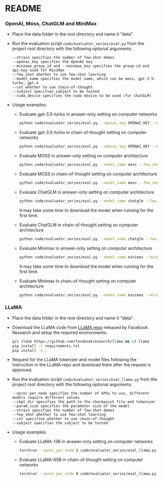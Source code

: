 # README



### OpenAI, Moss, ChatGLM and MiniMax

* Place the data folder in the root directory and name it "data".

* Run the evaluation script `code/evaluator_series/eval.py` from the project root directory with the following optional arguments:

  ```
  --ntrain specifies the number of few-shot demos
  --openai_key specifies the OpenAI key
  --minimax_group_id and --minimax_key specifies the group-id and api-key used for MiniMax
  --few_shot whether to use few-shot learning
  --model_name specifies the model name, which can be moss, gpt-3.5-turbo, gpt-4
  --cot whether to use chain-of-thought
  --subject specifies subject to be tested
  --cuda_device specifies the cuda device to be used (for ChatGLM)
  ```

* Usage examples:

  * Evaluate gpt-3.5-turbo in answer-only setting on computer networks

    ```bash
    python code/evaluator_series/eval.py --openai_key OPENAI_KEY --model_name gpt-3.5-turbo --few_shot -s operating_system
    ```

  * Evaluate gpt-3.5-turbo in chain-of-thought setting on computer networks

    ```bash
    python code/evaluator_series/eval.py --openai_key OPENAI_KEY --model_name gpt-3.5-turbo --few_shot -s operating_system --cot
    ```

  * Evaluate MOSS in answer-only setting on computer architecture

    ```bash
    python code/evaluator_series/eval.py --model_name moss --few_shot --ntrain 5 -s "computer_architecture" 
    ```

  * Evaluate MOSS in chain-of-thought setting on computer architecture

    ```bash
    python code/evaluator_series/eval.py --model_name moss --few_shot --ntrain 5 -s "computer_architecture" --cot
    ```

  * Evaluate ChatGLM in answer-only setting on computer architecture

    ```bash
    python code/evaluator_series/eval.py --model_name chatglm --few_shot --ntrain 5 -s "computer_architecture" --cuda_device CUDA_INDEX
    ```
    It may take some time to download the model when running for the first time.

  * Evaluate ChatGLM in chain-of-thought setting on computer architecture

    ```bash
    python code/evaluator_series/eval.py --model_name chatglm --few_shot --ntrain 5 -s "computer_architecture" --cuda_device CUDA_INDEX --cot
    ```

  * Evaluate Minimax in answer-only setting on computer architecture

    ```bash
    python code/evaluator_series/eval.py --model_name minimax --minimax_group_id MINIMAX_GROUP_ID --minimax_key MINIMAX_KEY --few_shot --ntrain 5 -s "computer_architecture"
    ```
    It may take some time to download the model when running for the first time.

  * Evaluate Minimax in chain-of-thought setting on computer architecture

    ```bash
    python code/evaluator_series/eval.py --model_name minimax --minimax_group_id MINIMAX_GROUP_ID --minimax_key MINIMAX_KEY --few_shot --ntrain 5 -s "computer_architecture" --cot
    ```

### LLaMA

* Place the data folder in the root directory and name it "data".

* Download the LLaMA code from [LLaMA repo](https://github.com/facebookresearch/llama) released by Facebook Research and setup the required environments.

  ```bash
  git clone https://github.com/facebookresearch/llama && cd llama
  pip install -r requirements.txt
  pip install -e .
  ```

* Request for the LLaMA tokenizer and model files following the instruction in the LLaMA repo and download them after the request is approved.

* Run the evaluation script `code/evaluator_series/eval_llama.py` from the project root directory with the following optional arguments:
  
    ```
    --nproc_per_node specifies the number of GPUs to use, different models require different values
    --ckpt_dir specifies the path to the checkpoint file and tokenizer
    --param_size specifies the parameter size of the model
    --ntrain specifies the number of few-shot demos
    --few_shot whether to use few-shot learning
    --cot specifies whether to use chain-of-thought
    --subject specifies the subject to be tested
    ```

* Usage examples:

  * Evaluate LLaMA-13B in answer-only setting on computer networks

    ```bash
    torchrun --nproc_per_node 2 code/evaluator_series/eval_llama.py --ckpt_dir [PATH TO CKPT] --param_size 13 --few_shot --ntrain 5 --subject [SUBJECT NAME]
    ```
  
  * Evaluate LLaMA-65B in chain-of-thought setting on computer networks

    ```bash
    torchrun --nproc_per_node 8 code/evaluator_series/eval_llama.py --ckpt_dir [PATH TO CKPT] --param_size 65 --few_shot --cot --ntrain 5 --subject [SUBJECT NAME]
    ```
